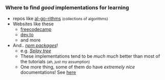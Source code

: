 ### Where to find *good* implementations for learning
- repos like [al-go-rithms](https://github.com/ZoranPandovski/al-go-rithms) <small>(collections of algorithms)</small>
- Websites like these
    - [freecodecamp](https://freecodecamp.org)
    - [dev.to](https://dev.to)
    - and more
- And.. [*npm packages*](https://www.npmjs.com)!
    - e.g. [*Splay tree*](https://www.npmjs.com/search?q=splay%20tree)
    - These implementations tend to be *much* *much* better than most of the tutorials <small>(ah, just my assumption)</small>
    - One more thing, some of them do have *extremely nice* documentations! See [here](https://github.com/pedrolopesme/jsplay)
